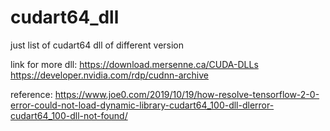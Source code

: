 # cudart64_dll
just list of cudart64 dll of different version

link for more dll:
https://download.mersenne.ca/CUDA-DLLs
https://developer.nvidia.com/rdp/cudnn-archive

reference:
https://www.joe0.com/2019/10/19/how-resolve-tensorflow-2-0-error-could-not-load-dynamic-library-cudart64_100-dll-dlerror-cudart64_100-dll-not-found/
